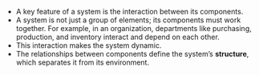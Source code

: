 - A key feature of a system is the interaction between its components.
- A system is not just a group of elements; its components must work together. For example, in an organization, departments like purchasing, production, and inventory interact and depend on each other.
- This interaction makes the system dynamic.
- The relationships between components define the system’s **structure**, which separates it from its environment.